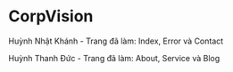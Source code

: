 # CorpVision

Huỳnh Nhật Khánh - Trang đã làm: Index, Error và Contact

Huỳnh Thanh Đức  - Trang đã làm: About, Service và Blog
